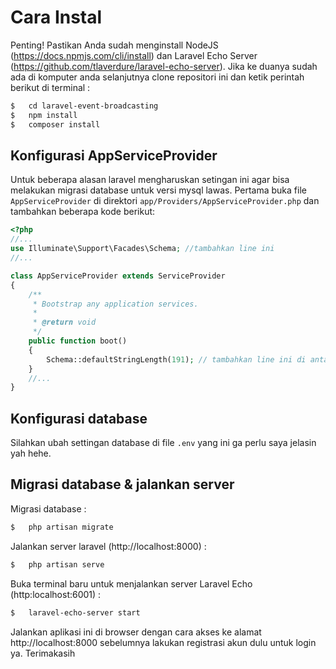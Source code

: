 # Cara Instal
Penting! Pastikan Anda sudah menginstall NodeJS (https://docs.npmjs.com/cli/install) dan Laravel Echo Server (https://github.com/tlaverdure/laravel-echo-server).
Jika ke duanya sudah ada di komputer anda selanjutnya clone repositori ini dan ketik perintah berikut di terminal :

```bash
$ 	cd laravel-event-broadcasting
$ 	npm install
$ 	composer install
```

## Konfigurasi AppServiceProvider
Untuk beberapa alasan laravel mengharuskan setingan ini agar bisa melakukan migrasi database untuk versi mysql lawas. Pertama buka file `AppServiceProvider` di direktori `app/Providers/AppServiceProvider.php` dan tambahkan beberapa kode berikut:

```php
<?php
//...
use Illuminate\Support\Facades\Schema; //tambahkan line ini
//...

class AppServiceProvider extends ServiceProvider
{
    /**
     * Bootstrap any application services.
     *
     * @return void
     */
    public function boot()
    {
        Schema::defaultStringLength(191); // tambahkan line ini di antara fungsi boot()
    }
    //...
}
```

## Konfigurasi database
Silahkan ubah settingan database di file `.env` yang ini ga perlu saya jelasin yah hehe.

## Migrasi database & jalankan server
Migrasi database :
```bash
$ 	php artisan migrate
```
Jalankan server laravel (http://localhost:8000) :
```bash
$ 	php artisan serve
```
Buka terminal baru untuk menjalankan server Laravel Echo (http:localhost:6001) :
```bash
$  	laravel-echo-server start
```

Jalankan aplikasi ini di browser dengan cara akses ke alamat http://localhost:8000
sebelumnya lakukan registrasi akun dulu untuk login ya. Terimakasih

